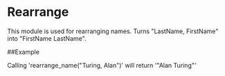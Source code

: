 Rearrange
==========

This module is used for rearranging names.
Turns "LastName, FirstName" into "FirstName LastName".

##Example 

Calling 'rearrange_name("Turing, Alan")' will return '"Alan Turing"'
